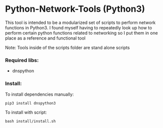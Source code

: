 # Python-Network-Tools (Python3)

This tool is intended to be a modularized set of scripts to perform network functions in Python3.
I found myself having to repeatedly look up how to perform certain python functions related to networking
so I put them in one place as a reference and functional tool

Note: Tools inside of the scripts folder are stand alone scripts

### Required libs:

* dnspython

### Install:

To install dependencies manually:

```pip3 install dnspython3```

To install with script:

```bash install/install.sh```
